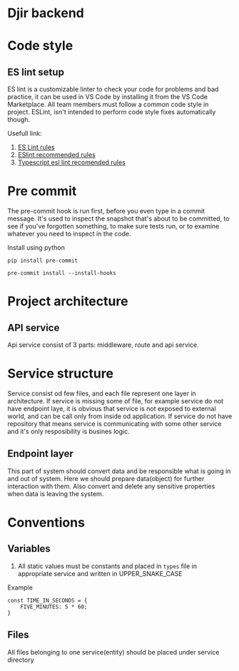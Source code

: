 # Djir backend

# Code style

## ES lint setup
ES lint is a customizable linter to check your code for problems and bad practice, it can be used in VS Code by installing it from the VS Code Marketplace.
All team members must follow a common code style in project.
ESLint, isn't intended to perform code style fixes automatically though.

Usefull link:
1. [ES Lint rules](https://eslint.org/docs/latest/rules/)
2. [ESlint recommended rules](https://github.com/typescript-eslint/typescript-eslint/blob/main/packages/eslint-plugin/src/configs/eslint-recommended.ts)
3. [Typescript esl lint recomended rules](https://github.com/typescript-eslint/typescript-eslint/blob/main/packages/eslint-plugin/src/configs/recommended.ts)

# Pre commit
The pre-commit hook is run first, before you even type in a commit message. It's used to inspect the snapshot that's about to be committed, to see if you've forgotten something, to make sure tests run, or to examine whatever you need to inspect in the code.

Install using python

```
pip install pre-commit

pre-commit install --install-hooks

```

# Project architecture

## API service
Api service consist of 3 parts: middleware, route and api service.

# Service structure
Service consist od few files, and each file represent one layer in architecture.
If service is missing some of file, for example service do not have endpoint laye, it is obvious that service is not exposed to external world, and
can be call only from inside od application.
If service do not have repository that means service is communicating with some other service and it's only resposibility is busines logic.

## Endpoint layer
This part of system should convert data and be responsible what is going in and out of system.
Here we should prepare data(object) for further interaction with them. Also convert and delete any sensitive properties when data is leaving the system.


# Conventions

## Variables

1.  All static values must be constants and placed in `types` file in appropriate service and written in UPPER_SNAKE_CASE

Example

```
const TIME_IN_SECONDS = {
    FIVE_MINUTES: 5 * 60;
}

```

## Files
All files belonging to one service(entity) should be placed under service directory

